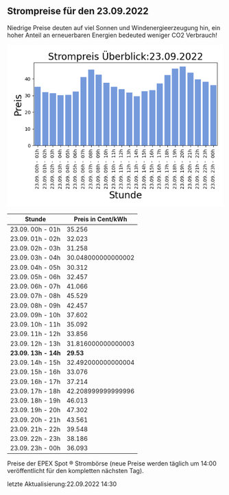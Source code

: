 
## Strompreise für den 23.09.2022

Niedrige Preise deuten auf viel Sonnen und Windenergieerzeugung hin, ein hoher Anteil an erneuerbaren Energien bedeuted weniger CO2 Verbrauch!

![Strompreis übersicht](imgs/strompreis_uebersicht.png)

| Stunde | Preis in Cent/kWh |
|---|---|
| 23.09. 00h -  01h | 35.256 | 
| 23.09. 01h -  02h | 32.023 | 
| 23.09. 02h -  03h | 31.258 | 
| 23.09. 03h -  04h | 30.048000000000002 | 
| 23.09. 04h -  05h | 30.312 | 
| 23.09. 05h -  06h | 32.457 | 
| 23.09. 06h -  07h | 41.066 | 
| 23.09. 07h -  08h | 45.529 | 
| 23.09. 08h -  09h | 42.457 | 
| 23.09. 09h -  10h | 37.602 | 
| 23.09. 10h -  11h | 35.092 | 
| 23.09. 11h -  12h | 33.856 | 
| 23.09. 12h -  13h | 31.816000000000003 | 
| **23.09. 13h -  14h** | **29.53** | 
| 23.09. 14h -  15h | 32.492000000000004 | 
| 23.09. 15h -  16h | 33.076 | 
| 23.09. 16h -  17h | 37.214 | 
| 23.09. 17h -  18h | 42.208999999999996 | 
| 23.09. 18h -  19h | 46.013 | 
| 23.09. 19h -  20h | 47.302 | 
| 23.09. 20h -  21h | 43.561 | 
| 23.09. 21h -  22h | 39.548 | 
| 23.09. 22h -  23h | 38.186 | 
| 23.09. 23h -  00h | 36.093 | 

Preise der EPEX Spot ® Strombörse (neue Preise werden täglich um 14:00 veröffentlicht für den kompletten nächsten Tag).

letzte Aktualisierung:22.09.2022 14:30